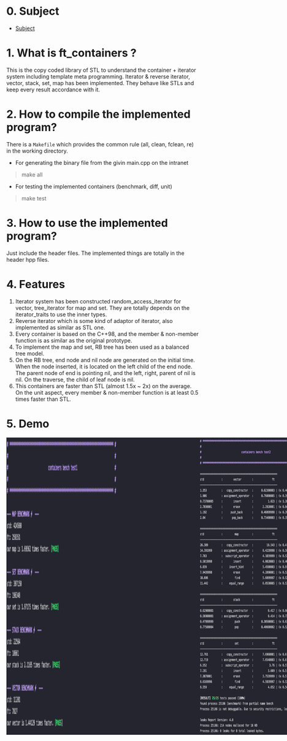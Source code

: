 # 0. Subject

* [Subject](https://github.com/bigpel66/42-cursus/blob/main/circle-05/circle05%20-%20ft_containers.pdf)

# 1. What is ft_containers ?

This is the copy coded library of STL to understand the container + iterator system including template meta programming. Iterator & reverse iterator, vector, stack, set, map has been implemented. They behave like STLs and keep every result accordance with it.

# 2. How to compile the implemented program?

There is a `Makefile` which provides the common rule (all, clean, fclean, re) in the working directory. 

* For generating the binary file from the givin main.cpp on the intranet
> make all

* For testing the implemented containers (benchmark, diff, unit)
> make test

# 3. How to use the implemented program?

Just include the header files. The implemented things are totally in the header hpp files.

# 4. Features

1. Iterator system has been constructed random_access_iterator for vector, tree_iterator for map and set. They are totally depends on the iterator_traits to use the inner types.
2. Reverse iterator which is some kind of adaptor of iterator, also implemented as similar as STL one.
3. Every container is based on the C++98, and the member & non-member function is as similar as the original prototype.
4. To implement the map and set, RB tree has been used as a balanced tree model.
5. On the RB tree, end node and nil node are generated on the initial time. When the node inserted, it is located on the left child of the end node. The parent node of end is pointing nil, and the left, right, parent of nil is nil. On the traverse, the child of leaf node is nil.
6. This containers are faster than STL (almost 1.5x ~ 2x) on the average. On the unit aspect, every member & non-member function is at least 0.5 times faster than STL.

# 5. Demo

<div style="display:flex" align="center">
    <img src="images/1.png" alt="1" width="800"/>
    <img src="images/2.png" alt="2" width="800"/>
    <img src="images/3.png" alt="3" width="800"/>
    <img src="images/4.png" alt="4" width="800"/>
</div>

